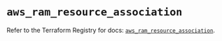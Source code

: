 # `aws_ram_resource_association`

Refer to the Terraform Registry for docs: [`aws_ram_resource_association`](https://registry.terraform.io/providers/hashicorp/aws/4.54.0/docs/resources/ram_resource_association).
